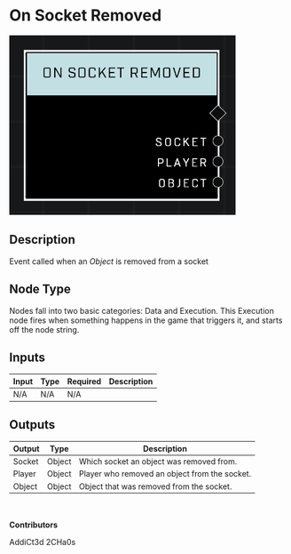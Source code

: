 # On Socket Removed
![](../../../.gitbook/assets/on-socket-removed.png)
## Description
Event called when an *Object* is removed from a socket

## Node Type
Nodes fall into two basic categories: Data and Execution. This Execution node fires when something happens in the game that triggers it, and starts off the node string.

## Inputs
| Input | Type | Required | Description |
|------------------|------------------|----------|--------------------------------------------------------------|
| N/A | N/A | N/A |  |

## Outputs
| Output | Type | Description |
|------------------|------------------|--------------------------------------------------------------|
| Socket | Object | Which socket an object was removed from.|
| Player | Object | Player who removed an object from the socket.|
| Object | Object | Object that was removed from the socket.|

\
\
**Contributors**

AddiCt3d 2CHa0s
